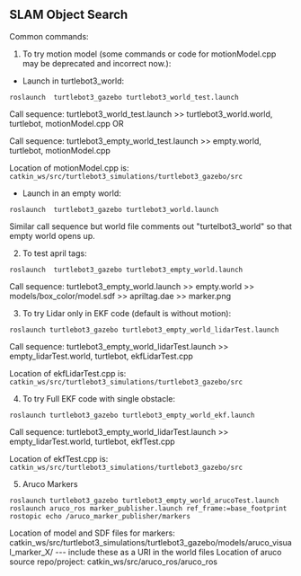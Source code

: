 SLAM Object Search
---

Common commands:

1. To try motion model (some commands or code for motionModel.cpp may be deprecated and incorrect now.):

* Launch in turtlebot3\_world:

```
roslaunch  turtlebot3_gazebo turtlebot3_world_test.launch
```

Call sequence: turtlebot3\_world\_test.launch >> turtlebot3\_world.world, turtlebot, motionModel.cpp OR

Call sequence: turtlebot3\_empty\_world\_test.launch >> empty.world, turtlebot, motionModel.cpp

Location of motionModel.cpp is: ```catkin_ws/src/turtlebot3_simulations/turtlebot3_gazebo/src```

* Launch in an empty world:

```
roslaunch  turtlebot3_gazebo turtlebot3_world.launch
```
Similar call sequence but world file comments out "turtelbot3_world" so that empty world opens up.


2. To test april tags:
```
roslaunch  turtlebot3_gazebo turtlebot3_empty_world.launch
```

Call sequence: turtlebot3_empty_world.launch >> empty.world >> models/box_color/model.sdf >> apriltag.dae >> marker.png

3. To try Lidar only in EKF code (default is without motion):

```
roslaunch turtlebot3_gazebo turtlebot3_empty_world_lidarTest.launch
```
Call sequence: turtlebot3_empty_world_lidarTest.launch >> empty\_lidarTest.world, turtlebot, ekfLidarTest.cpp

Location of ekfLidarTest.cpp is: ```catkin_ws/src/turtlebot3_simulations/turtlebot3_gazebo/src```


4. To try Full EKF code with single obstacle:

```
roslaunch turtlebot3_gazebo turtlebot3_empty_world_ekf.launch
```
Call sequence: turtlebot3_empty_world_lidarTest.launch >> empty\_lidarTest.world, turtlebot, ekfTest.cpp

Location of ekfTest.cpp is: ```catkin_ws/src/turtlebot3_simulations/turtlebot3_gazebo/src```

5. Aruco Markers

```
roslaunch turtlebot3_gazebo turtlebot3_empty_world_arucoTest.launch
roslaunch aruco_ros marker_publisher.launch ref_frame:=base_footprint
rostopic echo /aruco_marker_publisher/markers
```

Location of model and SDF files for markers: catkin_ws/src/turtlebot3_simulations/turtlebot3_gazebo/models/aruco_visual_marker_X/ --- include these as a URI in the world files
Location of aruco source repo/project: catkin_ws/src/aruco_ros/aruco_ros
